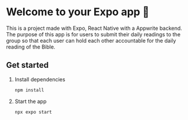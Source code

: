 # Welcome to your Expo app 👋

This is a project made with Expo, React Native with a Appwrite backend. The purpose of this app is for users to submit their daily readings to the group so that each user can hold each other accountable for the daily reading of the Bible.

## Get started

1. Install dependencies

   ```bash
   npm install
   ```

2. Start the app

   ```bash
   npx expo start
   ```


